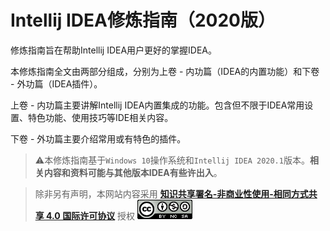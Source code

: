 # Intellij IDEA修炼指南（2020版）

修炼指南旨在帮助Intellij IDEA用户更好的掌握IDEA。

本修炼指南全文由两部分组成，分别为上卷 - 内功篇（IDEA的内置功能）和下卷 - 外功篇（IDEA插件）。

上卷 - 内功篇主要讲解Intellij IDEA内置集成的功能。包含但不限于IDEA常用设置、特色功能、使用技巧等IDE相关内容。

下卷 - 外功篇主要介绍常用或有特色的插件。


> :warning:本修炼指南基于`Windows 10`操作系统和`Intellij IDEA 2020.1`版本。**相关内容和资料可能与其他版本IDEA有些许出入**。

> 除非另有声明，本网站内容采用 **[知识共享署名-非商业性使用-相同方式共享 4.0 国际许可协议](https://creativecommons.org/licenses/by-nc-sa/4.0/deed.zh)** 授权  ![知识共享署名-非商业性使用-相同方式共享 4.0 国际许可协议](./images/cc-by-nc-sa.png ":no-zoom")


